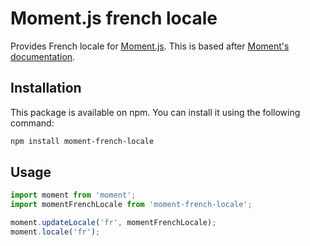 # Moment.js french locale

Provides French locale for [Moment.js](https://momentjs.com/). This is based after [Moment's documentation](https://momentjscom.readthedocs.io/en/latest/moment/06-i18n/01-changing-locale/#/customization/).


## Installation

This package is available on npm. You can install it using the following command:

```sh
npm install moment-french-locale
```


## Usage

```js
import moment from 'moment';
import momentFrenchLocale from 'moment-french-locale';

moment.updateLocale('fr', momentFrenchLocale);
moment.locale('fr');
```